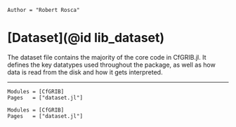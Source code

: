 ```@meta
Author = "Robert Rosca"
```

# [Dataset](@id lib_dataset)

The dataset file contains the majority of the core code in CfGRIB.jl. It defines
the key datatypes used throughout the package, as well as how data is read from
the disk and how it gets interpreted.

---

```@index
Modules = [CfGRIB]
Pages   = ["dataset.jl"]
```

```@autodocs
Modules = [CfGRIB]
Pages   = ["dataset.jl"]
```
